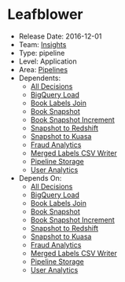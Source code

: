# Leafblower
* Release Date: 2016-12-01
* Team: [Insights](../teams/insights.md)
* Type: pipeline
* Level: Application
* Area: [Pipelines](../areas/pipelines.png)
* Dependents:
  * [All Decisions](all-decisions.md)
  * [BigQuery Load](big-query-load.md)
  * [Book Labels Join](book-labels-join.md)
  * [Book Snapshot](book-snapshot.md)
  * [Book Snapshot Increment](book-snapshot-increment.md)
  * [Snapshot to Redshift](book-snapshot-to-redshift-dw.md)
  * [Snapshot to Kuasa](book-snapshot-to-redshift-kuasa.md)
  * [Fraud Analytics](fraud-police-daily.md)
  * [Merged Labels CSV Writer](merged-labels-csv-writer.md)
  * [Pipeline Storage](pipeline-storage.md)
  * [User Analytics](user-analytics.md)
* Depends On:
  * [All Decisions](all-decisions.md)
  * [BigQuery Load](big-query-load.md)
  * [Book Labels Join](book-labels-join.md)
  * [Book Snapshot](book-snapshot.md)
  * [Book Snapshot Increment](book-snapshot-increment.md)
  * [Snapshot to Redshift](book-snapshot-to-redshift-dw.md)
  * [Snapshot to Kuasa](book-snapshot-to-redshift-kuasa.md)
  * [Fraud Analytics](fraud-police-daily.md)
  * [Merged Labels CSV Writer](merged-labels-csv-writer.md)
  * [Pipeline Storage](pipeline-storage.md)
  * [User Analytics](user-analytics.md)

